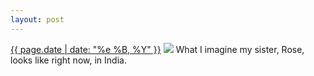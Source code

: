 ```yaml
---
layout: post
---
```


<p>
  <time><a href="/122">{{ page.date | date: "%e %B, %Y" }}</a></time>
  <a href="/122"><img src="{{ site.assets_url }}/122.jpg"/></a>
  <span>What I imagine my sister, Rose, looks like right now, in India.</span>
</p>

